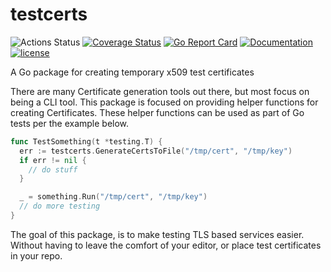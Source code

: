 # testcerts

![Actions Status](https://github.com/madflojo/testcerts/actions/workflows/go.yaml/badge.svg?branch=main)
 [![Coverage Status](https://coveralls.io/repos/github/madflojo/testcerts/badge.svg?branch=master)](https://coveralls.io/github/madflojo/testcerts?branch=master) [![Go Report Card](https://goreportcard.com/badge/github.com/madflojo/testcerts)](https://goreportcard.com/report/github.com/madflojo/testcerts) [![Documentation](https://godoc.org/github.com/madflojo/testcerts?status.svg)](http://godoc.org/github.com/madflojo/testcerts)
[![license](https://img.shields.io/github/license/madflojo/testcerts.svg?maxAge=2592000)](https://github.com/madflojo/testcerts/LICENSE)

A Go package for creating temporary x509 test certificates

There are many Certificate generation tools out there, but most focus on being a CLI tool. This package is focused on providing helper functions for creating Certificates. These helper functions can be used as part of Go tests per the example below.

```go
func TestSomething(t *testing.T) {
  err := testcerts.GenerateCertsToFile("/tmp/cert", "/tmp/key")
  if err != nil {
    // do stuff
  }

  _ = something.Run("/tmp/cert", "/tmp/key")
  // do more testing
}
```

The goal of this package, is to make testing TLS based services easier. Without having to leave the comfort of your editor, or place test certificates in your repo.
